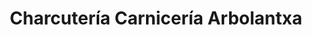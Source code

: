 ---
title: "Charcutería Carnicería Arbolantxa"
url: /bilbao/charcuteria-carniceria-arbolantxa/
shop: Metzgerei
---
